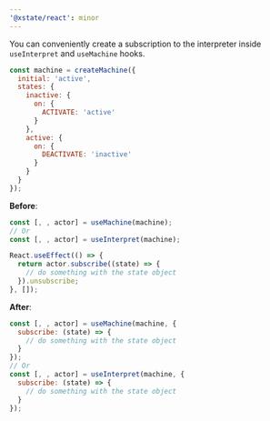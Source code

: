 ```yaml
---
'@xstate/react': minor
---
```


You can conveniently create a subscription to the interpreter inside `useInterpret` and `useMachine` hooks.

```js
const machine = createMachine({
  initial: 'active',
  states: {
    inactive: {
      on: {
        ACTIVATE: 'active'
      }
    },
    active: {
      on: {
        DEACTIVATE: 'inactive'
      }
    }
  }
});
```

**Before**:

```jsx
const [, , actor] = useMachine(machine);
// Or
const [, , actor] = useInterpret(machine);

React.useEffect(() => {
  return actor.subscribe((state) => {
    // do something with the state object
  }).unsubscribe;
}, []);
```

**After**:

```jsx
const [, , actor] = useMachine(machine, {
  subscribe: (state) => {
    // do something with the state object
  }
});
// Or
const [, , actor] = useInterpret(machine, {
  subscribe: (state) => {
    // do something with the state object
  }
});
```
